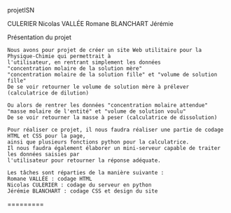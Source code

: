 projetISN

CULERIER Nicolas
VALLÉE Romane
BLANCHART Jérémie

Présentation du projet	

 	Nous avons pour projet de créer un site Web utilitaire pour la Physique-Chimie qui permettrait à 
 	l'utilisateur, en rentrant simplement les données
 	"concentration molaire de la solution mère"
 	"concentration molaire de la solution fille" et "volume de solution fille"
 	De se voir retourner le volume de solution mère à prélever (calculatrice de dilution) 

 	Ou alors de rentrer les données "concentration molaire attendue"
 	"masse molaire de l'entité" et "volume de solution voulu"
 	De se voir retourner la masse à peser (calculatrice de dissolution)

	Pour réaliser ce projet, il nous faudra réaliser une partie de codage HTML et CSS pour la page,
	ainsi que plusieurs fonctions python pour la calculatrice.
	Il nous faudra également élaborer un mini-serveur capable de traiter les données saisies par
	l'utilisateur pour retourner la réponse adéquate.

	Les tâches sont réparties de la manière suivante : 
	Romane VALLÉE : codage HTML
	Nicolas CULERIER : codage du serveur en python
	Jérémie BLANCHART : codage CSS et design du site
=========
